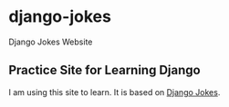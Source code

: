 # django-jokes
Django Jokes Website
## Practice Site for Learning Django
I am using this site to learn. It is based on
[Django Jokes](https://www.djangojokes.com).